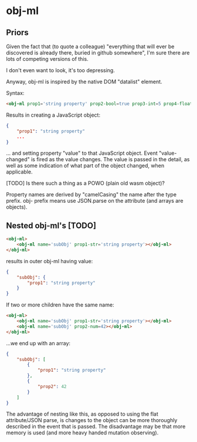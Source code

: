 # obj-ml

## Priors

Given the fact that (to quote a colleague) "everything that will ever be discovered is already there, buried in github somewhere", I'm sure there are lots of competing versions of this.

I don't even want to look, it's too depressing.

Anyway, obj-ml is inspired by the native DOM "datalist" element.

Syntax:

```html
<obj-ml prop1='string property' prop2-bool=true prop3-int=5 prop4-float=2.7 prop5-date="May 24, 2021" prop6-obj='{"mySubSubObj":"hello"}'></obj-ml>
```

Results in creating a JavaScript object:

```JSON
{
    "prop1": "string property"
    ...
}
```


... and setting property "value" to that JavaScript object.  Event "value-changed" is fired as the value changes.  The value is passed in the detail, as well as some indication of what part of the object changed, when applicable.

[TODO]  Is there such a thing as a POWO (plain old wasm object)?

Property names are derived by "camelCasing" the name after the type prefix.  obj- prefix means use JSON.parse on the attribute (and arrays are objects).

## Nested obj-ml's [TODO]

```html
<obj-ml>
    <obj-ml name='subObj' prop1-str='string property'></obj-ml>
</obj-ml>
```

results in outer obj-ml having value:

```JSON
{
    "subObj": {
        "prop1": "string property"
    }
}
```

If two or more children have the same name:

```html
<obj-ml>
    <obj-ml name='subObj' prop1-str='string property'></obj-ml>
    <obj-ml name='subObj' prop2-num=42></obj-ml>
</obj-ml>
```

...we end up with an array:

```JSON
{
    "subObj": [
        {
            "prop1": "string property"
        },
        {
            "prop2": 42
        }
    ]
}
```

The advantage of nesting like this, as opposed to using the flat attribute/JSON parse, is changes to the object can be more thoroughly described in the event that is passed.  The disadvantage may be that more memory is used (and more heavy handed mutation observing).
